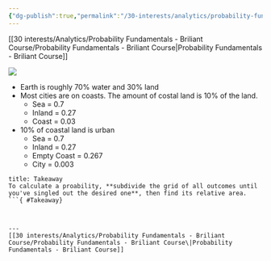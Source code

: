 ```yaml
---
{"dg-publish":true,"permalink":"/30-interests/analytics/probability-fundamentals-briliant-course/estimating-probabilities/"}
---
```


[[30 interests/Analytics/Probability Fundamentals - Briliant Course/Probability Fundamentals - Briliant Course\|Probability Fundamentals - Briliant Course]]

![](https://i.imgur.com/exI1W7E.png)

- Earth is roughly 70% water and 30% land
- Most cities are on coasts. The amount of costal land is 10% of the land.
	- Sea = 0.7
	- Inland = 0.27
	- Coast = 0.03
- 10% of coastal land is urban
	- Sea = 0.7
	- Inland = 0.27
	- Empty Coast = 0.267
	- City = 0.003

```ad-success
title: Takeaway
To calculate a proability, **subdivide the grid of all outcomes until you've singled out the desired one**, then find its relative area.
```{ #Takeaway}



---
[[30 interests/Analytics/Probability Fundamentals - Briliant Course/Probability Fundamentals - Briliant Course\|Probability Fundamentals - Briliant Course]]